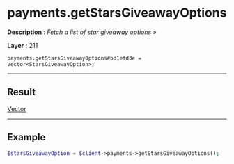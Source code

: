 # payments.getStarsGiveawayOptions

**Description** : *Fetch a list of star giveaway options »*

**Layer** : 211

```tl
payments.getStarsGiveawayOptions#bd1efd3e = Vector<StarsGiveawayOption>;
```

---

## Result

[Vector<StarsGiveawayOption>](type/StarsGiveawayOption)

---

## Example

```php
$starsGiveawayOption = $client->payments->getStarsGiveawayOptions();
```